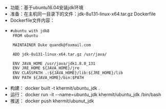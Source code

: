  
 - 功能：基于ubuntu16.04安装jdk环境
 - 准备：在主机同一目录下的文件：jdk-8u131-linux-x64.tar.gz Dockerfile
 - Dockerfile文件内容：  
 - ```txt
   #ubuntu with jdk8
    FROM ubuntu

    MAINTAINER Duke quandk@foxmail.com

    ADD jdk-8u131-linux-x64.tar.gz /usr/java/

    ENV JAVA_HOME /usr/java/jdk1.8.0_131
    ENV JRE_HOME ${JAVA_HOME}/jre
    ENV CLASSPATH .:${JAVA_HOME}/lib:${JRE_HOME}/lib
    ENV PATH ${JAVA_HOME}/bin:$PATH
    ```
 - 构建： docker built -t khermit/ubuntu_jdk .
 - 运行： docker run -it --name=ubuntu_jdk khermit/ubuntu_jdk /bin/bash
 - 推送： docker push khermit/ubunut_jdk